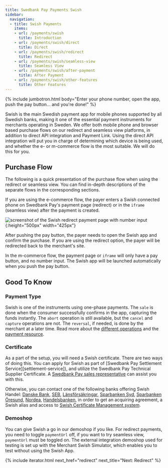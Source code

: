 ```yaml
---
title: Swedbank Pay Payments Swish
sidebar:
  navigation:
  - title: Swish Payments
    items:
    - url: /payments/swish
      title: Introduction
    - url: /payments/swish/direct
      title: Direct
    - url: /payments/swish/redirect
      title: Redirect
    - url: /payments/swish/seamless-view
      title: Seamless View
    - url: /payments/swish/after-payment
      title: After Payment
    - url: /payments/swish/other-features
      title: Other Features
---
```



{% include jumbotron.html body="Enter your phone number, open the app,
push the pay button... and you're done!" %}

Swish is the main Swedish payment app for mobile phones supported by all Swedish
banks, making it one of the essential payment instruments for merchants
operating in Sweden. We offer both mobile phone and browser based purchase flows
on our redirect and seamless view platforms, in addition to direct API
integration and Payment Link. Using the direct API integration will put you in
charge of determining which device is being used, and whether the e- or
m-commerce flow is the most suitable. We will do this for you.

## Purchase Flow

The following is a quick presentation of the purchase flow when using the
redirect or seamless view. You can find in-depth descriptions of the separate
flows in the corresponding sections.

If you are using the e-commerce flow, the payer enters a Swish connected
phone on Swedbank Pay's payment page (redirect) or in the `iframe` (seamless
view) after the payment is created.

![screenshot of the Swish redirect payment page with number input][swish-payment]{:height="500px" width="425px"}

After pushing the pay button, the payer needs to open the Swish app and confirm
the purchase. If you are using the redirect option, the payer will be
redirected back to the merchant's site.

In the m-commerce flow, the payment page or `iframe` will only have a pay
button, and no number input. The Swish app will be launched automatically when
you push the pay button.

## Good To Know

### Payment Type

Swish is one of the instruments using one-phase payments. The `sale` is done
when the consumer successfully confirms in the app, capturing the funds
instantly. The `abort` operation is still available, but the `cancel` and
`capture` operations are not. The `reversal`, if needed, is done by the
merchant at a later time. Read more about the [different
operations][after-payment] and the [payment resource][payment-resource].

### Certificate

As a part of the setup, you will need a Swish certificate. There are two ways of
doing this. You can apply for Swish as part of [Swedbank Pay Settlement
Service][settlement-service]), and utilize the Swedbank Pay Technical Supplier
Certificate. A [Swedbank Pay sales representative][payex-mailto] can assist you
with this.

Otherwise, you can contact one of the following banks offering Swish Handel:
[Danske Bank][danske-bank], [SEB][SEB-swish], [Länsförsäkringar], [Sparbanken
Syd][sparbanken-syd], [Sparbanken Öresund][sparbanken-oresund],
[Nordea][nordea], [Handelsbanken][handelsbanken], in order to get an acquiring
agreement, a Swish alias and access to [Swish Certificate Management
system][swish-certificate-management-system].

### Demoshop

You can give Swish a go in our demoshop if you like. For redirect payments, you
need to toggle `paymentUrl` off, if you want to try seamless view, `paymentUrl`
must be toggled on. The external integration demoshop used for testing is set up
with the Merchant Swish Simulator, which enables you to test without using the
Swish App.

{% include iterator.html  next_href="redirect" next_title="Next: Redirect" %}

[danske-bank]: https://danskebank.se/sv-se/foretag/medelstora-foretag/onlinetjanster/pages/swish-handel.aspx
[handelsbanken]: https://www.handelsbanken.se/sv/foretag/konton-betalningar/ta-betalt/swish-for-foretag
[Länsförsäkringar]: https://www.lansforsakringar.se/stockholm/foretag/bank/lopande-ekonomi/betalningstjanster/swish-handel/
[MSS]: https://developer.getswish.se/faq/which-test-tools-are-available/
[nordea]: https://www.nordea.se/foretag/produkter/betala/swish-handel.html
[payex-admin-portal]: https://admin.payex.com/psp/login/
[payex-mailto]: mailto:sales@payex.com
[SEB-swish]: https://seb.se/foretag/digitala-tjanster/swish-handel
[sparbanken-oresund]: https://www.sparbankenskane.se/foretag/digitala-tjanster/swish/swish-for-handel/index.htm
[sparbanken-syd]: https://www.sparbankensyd.se/vardagstjanster/betala/swish-foretag/
[support-mailto]: mailto:support.ecom@swedbankpay.se
[swedbank-swish]: https://www.swedbank.se/foretag/betala-och-ta-betalt/ta-betalt/swish/swish-handel/index.htm
[swish-certificate-management-system]: https://comcert.getswish.net/cert-mgmt-web/authentication.html
[swish-payment]: /assets/img/payments/swish-redirect-number-input-en.png
[payment-resource]: /payments/swish/other-features#payment-resource
[after-payment]: /payments/swish/after-payment
